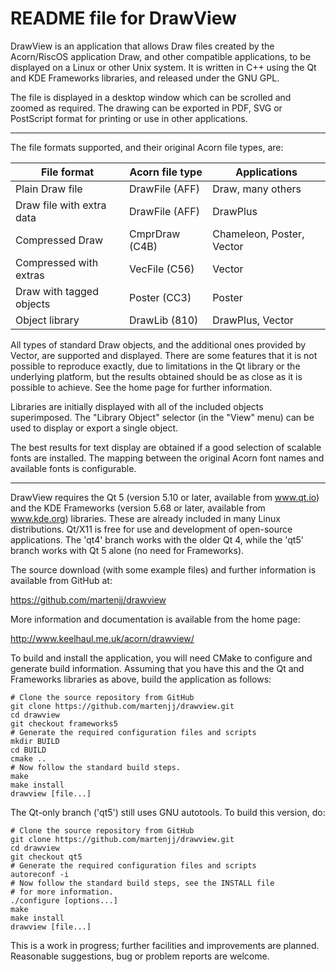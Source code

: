 README file for DrawView
========================

DrawView is an application that allows Draw files created by the
Acorn/RiscOS application Draw, and other compatible applications, to
be displayed on a Linux or other Unix system.  It is written in C++
using the Qt and KDE Frameworks libraries, and released under the GNU
GPL.

The file is displayed in a desktop window which can be scrolled and
zoomed as required.  The drawing can be exported in PDF, SVG or
PostScript format for printing or use in other applications.

------------------------------------------------------------------------

The file formats supported, and their original Acorn file types, are:

| File format               | Acorn file type | Applications              |
| ------------------------- | --------------- | ------------------------- |
| Plain Draw file           | DrawFile (AFF)  | Draw, many others         |
| Draw file with extra data | DrawFile (AFF)  | DrawPlus                  |
| Compressed Draw           | CmprDraw (C4B)  | Chameleon, Poster, Vector |
| Compressed with extras    | VecFile  (C56)  | Vector                    |
| Draw with tagged objects  | Poster   (CC3)  | Poster                    |
| Object library            | DrawLib  (810)  | DrawPlus, Vector          |

All types of standard Draw objects, and the additional ones provided
by Vector, are supported and displayed.  There are some features that
it is not possible to reproduce exactly, due to limitations in the Qt
library or the underlying platform, but the results obtained should be
as close as it is possible to achieve.  See the home page for further
information.

Libraries are initially displayed with all of the included objects
superimposed.  The "Library Object" selector (in the "View" menu) can
be used to display or export a single object.

The best results for text display are obtained if a good selection of
scalable fonts are installed.  The mapping between the original Acorn
font names and available fonts is configurable.

------------------------------------------------------------------------

DrawView requires the Qt 5 (version 5.10 or later, available from
www.qt.io) and the KDE Frameworks (version 5.68 or later, available
from www.kde.org) libraries.  These are already included in many Linux
distributions.  Qt/X11 is free for use and development of open-source
applications.  The 'qt4' branch works with the older Qt 4, while the
'qt5' branch works with Qt 5 alone (no need for Frameworks).

The source download (with some example files) and further information
is available from GitHub at:

  https://github.com/martenjj/drawview

More information and documentation is available from the home page:

   http://www.keelhaul.me.uk/acorn/drawview/

To build and install the application, you will need CMake to configure
and generate build information.  Assuming that you have this and the
Qt and Frameworks libraries as above, build the application as
follows:

    # Clone the source repository from GitHub
    git clone https://github.com/martenjj/drawview.git
    cd drawview
    git checkout frameworks5
    # Generate the required configuration files and scripts
    mkdir BUILD
    cd BUILD
    cmake ..
    # Now follow the standard build steps.
    make
    make install
    drawview [file...]

The Qt-only branch ('qt5') still uses GNU autotools.  To build this
version, do:

    # Clone the source repository from GitHub
    git clone https://github.com/martenjj/drawview.git
    cd drawview
    git checkout qt5
    # Generate the required configuration files and scripts
    autoreconf -i
    # Now follow the standard build steps, see the INSTALL file
    # for more information.
    ./configure [options...]
    make
    make install
    drawview [file...]

This is a work in progress; further facilities and improvements are
planned.  Reasonable suggestions, bug or problem reports are welcome.

